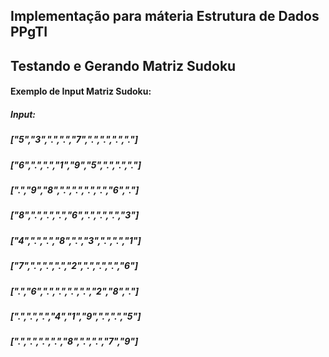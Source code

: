 ## Implementação para máteria Estrutura de Dados PPgTI

## Testando e Gerando Matriz Sudoku

#### Exemplo de Input Matriz Sudoku:

##### Input:
##### ["5","3",".",".","7",".",".",".","."]
##### ["6",".",".","1","9","5",".",".","."]
##### [".","9","8",".",".",".",".","6","."]
##### ["8",".",".",".","6",".",".",".","3"]
##### ["4",".",".","8",".","3",".",".","1"]
##### ["7",".",".",".","2",".",".",".","6"]
##### [".","6",".",".",".",".","2","8","."]
##### [".",".",".","4","1","9",".",".","5"]
##### [".",".",".",".","8",".",".","7","9"]